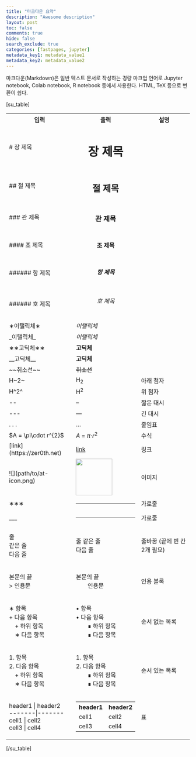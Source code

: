 ```yaml
---
title: "마크다운 요약"
description: "Awesome description"
layout: post
toc: false
comments: true
hide: false
search_exclude: true
categories: [fastpages, jupyter]
metadata_key1: metadata_value1
metadata_key2: metadata_value2
---
```


마크다운(Markdown)은 일반 텍스트 문서로 작성하는 경량 마크업 언어로 Jupyter notebook, Colab notebook, R notebook 등에서 사용한다.
HTML, TeX 등으로 변환이 쉽다.

[su_table]
<table>
<tbody>
<tr>
<th>입력</th>
<th>출력</th>
<th>설명</th>
</tr>
<tr>
<td># 장 제목</td>
<td>
<h1 style="text-align: center;">장 제목</h1>
</td>
<td></td>
</tr>
<tr>
<td>## 절 제목</td>
<td>
<h2 style="text-align: center;">절 제목</h2>
</td>
<td></td>
</tr>
<tr>
<td>### 관 제목</td>
<td>
<h3 style="text-align: center;">관 제목</h3>
</td>
<td></td>
</tr>
<tr>
<td>#### 조 제목</td>
<td>
<h4 style="text-align: center;">조 제목</h4>
</td>
<td></td>
</tr>
<tr>
<td>###### 항 제목</td>
<td>
<h5 style="text-align: center;">항 제목</h5>
</td>
<td></td>
</tr>
<tr>
<td>###### 호 제목</td>
<td>
<h6 style="text-align: center;">호 제목</h6>
</td>
<td></td>
</tr>
<tr>
<td>&lowast;이탤릭체&lowast;</td>
<td><em>이탤릭체</em></td>
<td></td>
</tr>
<tr>
<td>_이탤릭체_</td>
<td><em>이탤릭체</em></td>
<td></td>
</tr>
<tr>
<td>&lowast;&lowast;고딕체&lowast;&lowast;</td>
<td><strong>고딕체</strong></td>
<td></td>
</tr>
<tr>
<td>__고딕체__</td>
<td><strong>고딕체</strong></td>
<td></td>
</tr>
<tr>
<td>~~취소선~~</td>
<td><span style="text-decoration: line-through;">취소선</span></td>
<td></td>
</tr>
<tr>
<td>H~2~</td>
<td>H<sub>2</sub></td>
<td>아래 첨자</td>
</tr>
<tr>
<td>H^2^</td>
<td>H<sup>2</sup></td>
<td>위 첨자</td>
</tr>
<tr>
<td>&#x2D;&#x2D;</td>
<td>&ndash;</td>
<td>짧은 대시</td>
</tr>
<tr>
<td>&#x2D;&#x2D;&#x2D;</td>
<td>&mdash;</td>
<td>긴 대시</td>
</tr>
<tr>
<td>. . .</td>
<td>&hellip;</td>
<td>줄임표</td>
</tr>
<tr>
<td>$A = \pi\cdot r^{2}$</td>
<td><em>A</em> = <em>π</em>⋅<em>r</em><sup>2</sup></td>
<td>수식</td>
</tr>
<tr>
<td>[link](https://zer0th.net)</td>
<td><a href="https://zer0th.net">link</a></td>
<td>링크</td>
</tr>
<tr>
<td>![](path/to/at-icon.png)</td>
<td><img class="aligncenter size-medium wp-image-192" src="https://zer0th.net/wp-content/uploads/2021/09/at_icon-300x300.png" alt="" width="100" height="100" /></td>
<td>이미지</td>
</tr>
<tr>
<td>&lowast;&lowast;&lowast;</td>
<td>

<hr />

</td>
<td>가로줄</td>
</tr>
<tr>
<td>&#x5F;&#x5F;&#x5F;</td>
<td>

<hr />

</td>
<td>가로줄</td>
</tr>
<tr>
<td>
<p style="text-align: left;">줄<br>
같은 줄&emsp;<br>
다음 줄</p>
</td>
<td>
<p style="text-align: left;">줄 같은 줄<br>
다음 줄</p>
</td>
<td>줄바꿈
(끝에 빈 칸 2개 필요)</td>
</tr>
<tr>
<td>
<p style="text-align: left;">본문의 끝<br>
&gt; 인용문</p>
</td>
<td>
<p style="text-align: left;">본문의 끝<br>
&emsp;&emsp;인용문</p>
</td>
<td>인용 블록</td>
</tr>
<tr>
<td>
<p style="text-align: left;">&lowast; 항목<br>
+ 다음 항목<br>
&emsp;+ 하위 항목<br>
&emsp;&lowast; 다음 항목</p> 
</td>
<td>
<p style="text-align: left;">&bull; 항목<br>
&bull; 다음 항목<br>
&emsp;&emsp;&#x220E; 하위 항목<br>
&emsp;&emsp;&#x220E; 다음 항목</p>
</td>
<td>순서 없는 목록</td>
</tr>
<tr>
<td>
<p style="text-align: left;">1. 항목<br>
2. 다음 항목<br>
&emsp;+ 하위 항목<br>
&emsp;∗ 다음 항목</p>
</td>
<td>
<p style="text-align: left;">1. 항목<br>
2. 다음 항목<br>
&emsp;&emsp;&#x220E; 하위 항목<br>
&emsp;&emsp;&#x220E; 다음 항목</p>
</td>
<td>순서 있는 목록</td>
</tr>
<tr>
<td>
header1 | header2<br>
&#x2D;&#x2D;&#x2D;&#x2D;&#x2D;&#x2D;&#x2D;|&#x2D;&#x2D;&#x2D;&#x2D;&#x2D;&#x2D;&#x2D;<br>
 cell1 | cell2<br>
 cell3 | cell4
</td>
<td>
<table>
<tbody>
<tr><th>header1</th><th>header2</th></tr>
<tr><td>cell1</td><td>cell2</td></tr>
<tr><td>cell3</td><td>cell4</td></tr>
</tbody>
</table>
</td>
<td>표</td>
</tr>
</tbody>
</table>
[/su_table]